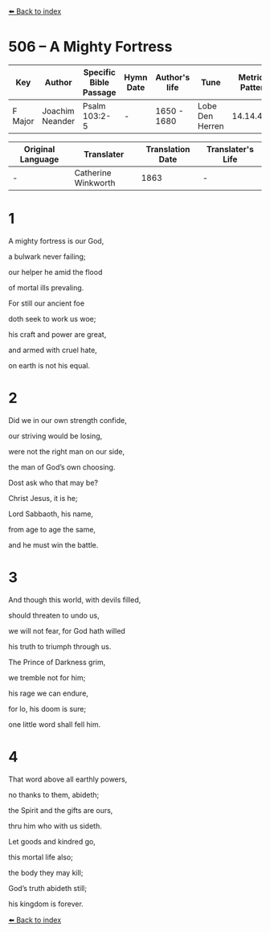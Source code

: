 [⬅️ Back to index](../README.md)

# 506 – A Mighty Fortress

Key | Author   | Specific Bible Passage     |Hymn Date |Author's life |Tune |Metrical Pattern   |Composer/Source                                                                                        
-- | --------- | ---------------------------|----------|--------------|-----|-------------------|-------------   
F Major  | Joachim Neander      | Psalm 103:2-5 | -  | 1650 - 1680 | Lobe Den Herren | 14.14.4.7.8 | Chorale Book for England, 1863 

Original Language | Translater | Translation Date   | Translater's Life     
----------------- | --------- | --------------------|-------------   
\-  | Catherine Winkworth      | 1863 | -  | 1827 - 1878 



# 1

A mighty fortress is our God,

a bulwark never failing;

our helper he amid the flood

of mortal ills prevaling.

For still our ancient foe

doth seek to work us woe;

his craft and power are great,

and armed with cruel hate,

on earth is not his equal.



# 2

Did we in our own strength confide,

our striving would be losing,

were not the right man on our side,

the man of God’s own choosing.

Dost ask who that may be?

Christ Jesus, it is he;

Lord Sabbaoth, his name,

from age to age the same,

and he must win the battle.



# 3

And though this world, with devils filled,

should threaten to undo us,

we will not fear, for God hath willed

his truth to triumph through us.

The Prince of Darkness grim,

we tremble not for him;

his rage we can endure,

for lo, his doom is sure;

one little word shall fell him.



# 4

That word above all earthly powers,

no thanks to them, abideth;

the Spirit and the gifts are ours,

thru him who with us sideth.

Let goods and kindred go,

this mortal life also;

the body they may kill;

God’s truth abideth still;

his kingdom is forever.

[⬅️ Back to index](../README.md)
